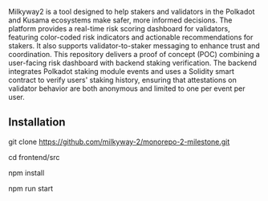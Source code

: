 Milkyway2 is a tool designed to help stakers and validators in the Polkadot and Kusama ecosystems make safer, more informed decisions. 
The platform provides a real-time risk scoring dashboard for validators, featuring color-coded risk indicators and actionable recommendations for stakers. It also supports validator-to-staker messaging to enhance trust and coordination. This repository delivers a proof of concept (POC) combining a user-facing risk dashboard with backend staking verification. The backend integrates Polkadot staking module events and uses a Solidity smart contract to verify users' staking history, ensuring that attestations on validator behavior are both anonymous and limited to one per event per user. 
## Installation 
git clone https://github.com/milkyway-2/monorepo-2-milestone.git 

cd frontend/src 

npm install 

npm run start
